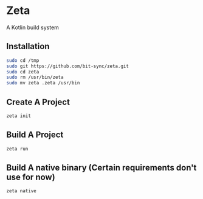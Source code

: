 # Zeta

A Kotlin build system


## Installation

```bash
sudo cd /tmp
sudo git https://github.com/bit-sync/zeta.git 
sudo cd zeta
sudo rm /usr/bin/zeta
sudo mv zeta .zeta /usr/bin
```

## Create A Project

```bash
zeta init
```

## Build A Project

```bash
zeta run
```

## Build A native binary (Certain requirements don't use for now)

```bash
zeta native
```

